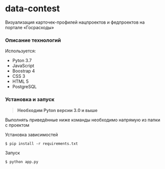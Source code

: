# data-contest
Визуализация карточек-профилей нацпроектов и федпроектов на портале «Госрасходы»

### Описание технологий 
Используется: 
- Pyton 3.7
- JavaScript
- Boostrap 4
- CSS 3
- HTML 5
- PostgreSQL 

### Установка и запуск
 

>  **Необходим Pyton версии 3.0 и выше**

Выполнять приведённые ниже команды необходимо напрямую из папки с проектом

Установка зависимостей
   ```console  
$ pip install -r requirements.txt   
```
Запуск 
```console  
$ python app.py   
```
